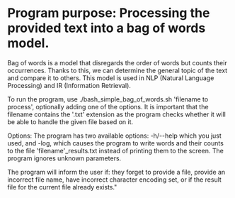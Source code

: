 # Program purpose: Processing the provided text into a bag of words model.
  
  Bag of words is a model that disregards the order of words but counts their occurrences.
Thanks to this, we can determine the general topic of the text and compare it to others.
This model is used in NLP (Natural Language Processing) and IR (Information Retrieval).

  To run the program, use ./bash_simple_bag_of_words.sh 'filename to process', optionally
adding one of the options. It is important that the filename contains the '.txt' extension 
as the program checks whether it will be able to handle the given file based on it.

  Options: The program has two available options: -h/--help which you just used, and -log, which causes
the program to write words and their counts to the file 'filename'_results.txt instead of printing them to the screen.
The program ignores unknown parameters.
 
   The program will inform the user if: they forget to provide a file, provide an incorrect file name, have incorrect
character encoding set, or if the result file for the current file already exists."
